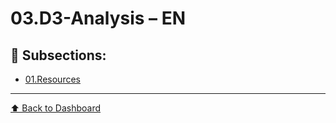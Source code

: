 # 03.D3-Analysis – EN

## 📁 Subsections:

- [01.Resources](01.Resources/index.md)

---
[⬆ Back to Dashboard](../)
